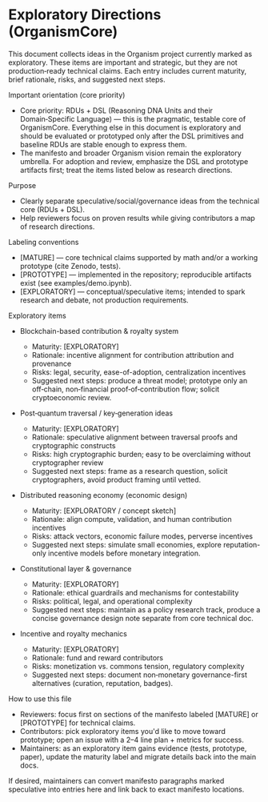 # Exploratory Directions (OrganismCore)

This document collects ideas in the Organism project currently marked as exploratory. These items are important and strategic, but they are not production‑ready technical claims. Each entry includes current maturity, brief rationale, risks, and suggested next steps.

Important orientation (core priority)
- Core priority: RDUs + DSL (Reasoning DNA Units and their Domain‑Specific Language) — this is the pragmatic, testable core of OrganismCore. Everything else in this document is exploratory and should be evaluated or prototyped only after the DSL primitives and baseline RDUs are stable enough to express them.
- The manifesto and broader Organism vision remain the exploratory umbrella. For adoption and review, emphasize the DSL and prototype artifacts first; treat the items listed below as research directions.

Purpose
- Clearly separate speculative/social/governance ideas from the technical core (RDUs + DSL).
- Help reviewers focus on proven results while giving contributors a map of research directions.

Labeling conventions
- [MATURE] — core technical claims supported by math and/or a working prototype (cite Zenodo, tests).
- [PROTOTYPE] — implemented in the repository; reproducible artifacts exist (see examples/demo.ipynb).
- [EXPLORATORY] — conceptual/speculative items; intended to spark research and debate, not production requirements.

Exploratory items
- Blockchain-based contribution & royalty system
  - Maturity: [EXPLORATORY]
  - Rationale: incentive alignment for contribution attribution and provenance
  - Risks: legal, security, ease-of-adoption, centralization incentives
  - Suggested next steps: produce a threat model; prototype only an off‑chain, non‑financial proof‑of‑contribution flow; solicit cryptoeconomic review.

- Post‑quantum traversal / key‑generation ideas
  - Maturity: [EXPLORATORY]
  - Rationale: speculative alignment between traversal proofs and cryptographic constructs
  - Risks: high cryptographic burden; easy to be overclaiming without cryptographer review
  - Suggested next steps: frame as a research question, solicit cryptographers, avoid product framing until vetted.

- Distributed reasoning economy (economic design)
  - Maturity: [EXPLORATORY / concept sketch]
  - Rationale: align compute, validation, and human contribution incentives
  - Risks: attack vectors, economic failure modes, perverse incentives
  - Suggested next steps: simulate small economies, explore reputation-only incentive models before monetary integration.

- Constitutional layer & governance
  - Maturity: [EXPLORATORY]
  - Rationale: ethical guardrails and mechanisms for contestability
  - Risks: political, legal, and operational complexity
  - Suggested next steps: maintain as a policy research track, produce a concise governance design note separate from core technical doc.

- Incentive and royalty mechanics
  - Maturity: [EXPLORATORY]
  - Rationale: fund and reward contributors
  - Risks: monetization vs. commons tension, regulatory complexity
  - Suggested next steps: document non‑monetary governance-first alternatives (curation, reputation, badges).

How to use this file
- Reviewers: focus first on sections of the manifesto labeled [MATURE] or [PROTOTYPE] for technical claims.
- Contributors: pick exploratory items you'd like to move toward prototype; open an issue with a 2–4 line plan + metrics for success.
- Maintainers: as an exploratory item gains evidence (tests, prototype, paper), update the maturity label and migrate details back into the main docs.

If desired, maintainers can convert manifesto paragraphs marked speculative into entries here and link back to exact manifesto locations.
